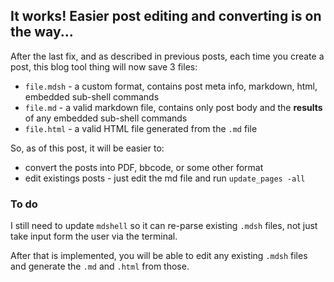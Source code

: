 ## It works! Easier post editing and converting is on the way...

After the last fix, and as described in previous posts, each time you create a post, this blog tool thing will now save 3 files:

- `file.mdsh` - a custom format, contains post meta info, markdown, html, embedded sub-shell commands
- `file.md` - a valid markdown file, contains only post body and the **results** of any embedded sub-shell commands
- `file.html` - a valid HTML file generated from the `.md` file

So, as of this post, it will be easier to:

- convert the posts into PDF, bbcode, or some other format
- edit existings posts - just edit the md file and run `update_pages -all`

### To do

I still need to update `mdshell` so it can re-parse existing `.mdsh` files, not just take input form the user via the terminal.

After that is implemented, you will be able to edit any existing `.mdsh` files and generate the `.md` and `.html` from those.
